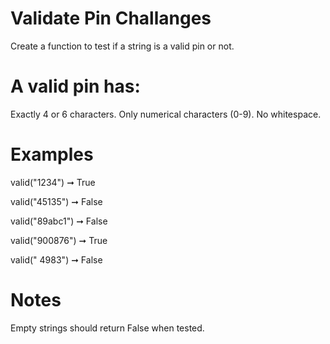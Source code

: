 # Validate Pin Challanges

Create a function to test if a string is a valid pin or not.

# A valid pin has:

Exactly 4 or 6 characters.
Only numerical characters (0-9).
No whitespace.

# Examples
valid("1234") ➞ True

valid("45135") ➞ False

valid("89abc1") ➞ False

valid("900876") ➞ True

valid(" 4983") ➞ False

# Notes
Empty strings should return False when tested.
